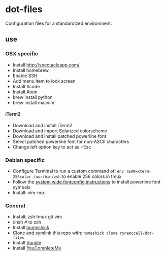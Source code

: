 # dot-files

Configuration files for a standardized environment.

## use

### OSX specific

* Install http://spectacleapp.com/
* Install homebrew
* Enable SSH
* Add menu item to lock screen
* Install Xcode
* Install Atom
* brew install python
* brew install macvim

#### iTerm2
* Download and install iTerm2
* Download and import Solarized colorscheme
* Download and install patched powerline font
* Select patched powerline font for non-ASCII characters
* Change left option key to act as +Esc

### Debian specific
* Configure Terminal to run a custom command of: `env TERM=xterm-256color /usr/bin/zsh` to enable 256 colors in tmux
* Follow the [system wide fontconfig instructions](http://askubuntu.com/questions/283908/how-can-i-install-and-use-powerline-plugin) to install powerline font symbols
* Install: vim-nox

### General
* Install: zsh tmux git vim
* chsh # to zsh
* Install [homeshick](https://github.com/andsens/homeshick)
* Clone and symlink this repo with: `homeshick clone rynemccall/dot-files`
* Install [Vundle](https://github.com/gmarik/Vundle.vim)
* Install [YouCompleteMe](https://github.com/Valloric/YouCompleteMe)
